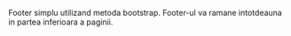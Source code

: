 Footer simplu utilizand metoda bootstrap. Footer-ul va ramane intotdeauna in partea inferioara a paginii.
 
 

